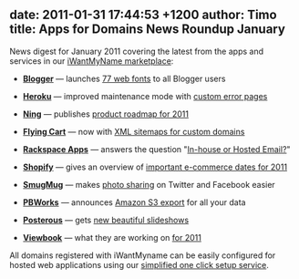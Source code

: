 date: 2011-01-31 17:44:53 +1200
author: Timo
title: Apps for Domains News Roundup January
----

News digest for January 2011 covering the latest from the apps and services in our [iWantMyName marketplace](https://iwantmyname.com/services/featured):

*   [**Blogger**](https://iwantmyname.com/features/applications/custom-domain-apps/blogs/blogger-blogspot-free-blog-with-own-url) &mdash; launches [77 web fonts](http://buzz.blogger.com/2011/01/quick-brown-fox.html) to all Blogger users

*   [**Heroku**](https://iwantmyname.com/services/developer/heroku-cloud-hosting-custom-domain) &mdash; improved maintenance mode with [custom error pages](http://blog.heroku.com/archives/2011/1/7/improved_maintenance_mode_for_all_apps)

*   [**Ning**](https://iwantmyname.com/features/applications/custom-domain-apps/social-networks/ning-hosted-whitelabel-dns-setup) &mdash; publishes [product roadmap for 2011](http://creators.ning.com/page/product-roadmap)

*   [**Flying Cart**](https://iwantmyname.com/services/ecommerce-hosting/customize-flyingcart-with-your-own-domain) &mdash; now with [XML sitemaps for custom domains](http://flyingcart.com/blog/new-feature-xml-sitemaps-for-custom-domains)

*   [**Rackspace Apps**](https://iwantmyname.com/services/email-hosting/rackspace-apps) &mdash; answers the question "[In-house or Hosted Email?](http://www.rackspace.com/apps/blog/2011/01/in-house_or_hosted_email/)"

*   [**Shopify**](https://iwantmyname.com/features/applications/custom-domain-apps/e-commerce/shopify-hosted-online-store-platform-and-shop-software) &mdash; gives an overview of [important e-commerce dates for 2011](http://blog.shopify.com/2011/1/12/planning-ahead-for-important-e-commerce-dates)

*   [**SmugMug**](https://iwantmyname.com/services/portfolio/own-domain-on-smugmug-portfolio) &mdash; makes [photo sharing](http://news.smugmug.com/2011/01/07/follow-me-links-for-twitter-and-facebook-bug-fixes/) on Twitter and Facebook easier

*   [**PBWorks**](https://iwantmyname.com/features/applications/custom-domain-apps/wikis/pbworks-hosted-wiki-with-own-url) &mdash; announces [Amazon S3 export](http://blog.pbworks.com/2011/01/13/s3export/) for all your data

*   [**Posterous**](https://iwantmyname.com/features/applications/custom-domain-apps/blogs/posterous-blog-photos-mp3-video-by-email) &mdash; gets [new beautiful slideshows](http://blog.posterous.com/show-off-your-posterous-photos-beautiful-slid)

*   [**Viewbook**](https://iwantmyname.com/services/portfolio-hosting/register-your-own-domain-for-viewbook) &mdash; what they are working on [for 2011](http://archived.link/http://www.viewbook.com/weblog/2011/01/14/what-we-are-working-on-for-2011)

All domains registered with iWantMyname can be easily configured for hosted web applications using our [simplified one click setup service](https://iwantmyname.com/services).
